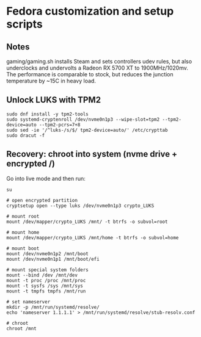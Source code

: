 # Fedora customization and setup scripts

## Notes
gaming/gaming.sh installs Steam and sets controllers udev rules, but also underclocks and undervolts a Radeon RX 5700 XT to 1900MHz/1020mv.
The performance is comparable to stock, but reduces the junction temperature by ~15C in heavy load.

## Unlock LUKS with TPM2
```
sudo dnf install -y tpm2-tools
sudo systemd-cryptenroll /dev/nvme0n1p3 --wipe-slot=tpm2 --tpm2-device=auto --tpm2-pcrs=7+8
sudo sed -ie '/^luks-/s/$/ tpm2-device=auto/' /etc/crypttab
sudo dracut -f
```

## Recovery: chroot into system (nvme drive + encrypted /)
Go into live mode and then run:
```
su

# open encrypted partition
cryptsetup open --type luks /dev/nvme0n1p3 crypto_LUKS

# mount root
mount /dev/mapper/crypto_LUKS /mnt/ -t btrfs -o subvol=root

# mount home
mount /dev/mapper/crypto_LUKS /mnt/home -t btrfs -o subvol=home

# mount boot
mount /dev/nvme0n1p2 /mnt/boot
mount /dev/nvme0n1p1 /mnt/boot/efi

# mount special system folders
mount --bind /dev /mnt/dev
mount -t proc /proc /mnt/proc
mount -t sysfs /sys /mnt/sys
mount -t tmpfs tmpfs /mnt/run

# set nameserver
mkdir -p /mnt/run/systemd/resolve/
echo 'nameserver 1.1.1.1' > /mnt/run/systemd/resolve/stub-resolv.conf

# chroot
chroot /mnt
```
